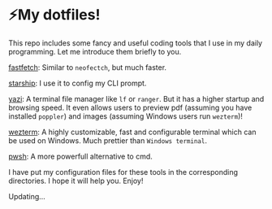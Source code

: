 # ⚡My dotfiles!

This repo includes some fancy and useful coding tools that I use in my daily programming. Let me introduce them briefly to you.

[fastfetch](https://github.com/fastfetch-cli/fastfetch?tab=readme-ov-file): Similar to `neofectch`, but much faster.

[starship](https://github.com/starship/starship): I use it to config my CLI prompt.

[yazi](https://github.com/sxyazi/yazi): A terminal file manager like `lf` or `ranger`. But it has a higher startup and browsing speed. It even allows users to preview pdf (assuming you have installed `poppler`) and images (assuming Windows users run `wezterm`)!

[wezterm](https://github.com/wez/wezterm): A highly customizable, fast and configurable terminal which can be used on Windows. Much prettier than `Windows terminal`.

[pwsh](https://github.com/PowerShell/PowerShell): A more powerfull alternative to cmd.

I have put my configuration files for these tools in the corresponding directories. I hope it will help you. Enjoy!

Updating...
